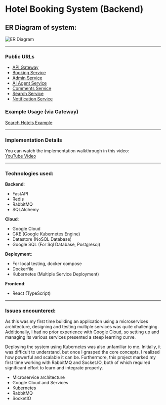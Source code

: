 # Hotel Booking System (Backend)  

## ER Diagram of system: 

![ER Diagram](https://github.com/user-attachments/assets/21baef53-2ae9-4f38-85ea-36185342f594)

---  
### Public URLs  
  
- [API Gateway](http://35.234.118.93/)  
- [Booking Service](http://35.234.118.93/v1/book/)  
- [Admin Service](http://35.234.118.93/v1/admin/)  
- [AI Agent Service](http://35.234.118.93/v1/ai_agent/)  
- [Comments Service](http://35.234.118.93/v1/comments/)  
- [Search Service](http://35.234.118.93/v1/search/)  
- [Notification Service](http://35.234.118.93/v1/notification/)  


### Example Usage (via Gateway)  

[Search Hotels Example](http://35.234.118.93/v1/search/search_hotels?city=izmir&country=t%C3%BCrkiye&start_date=2025-07-03&end_date=2025-07-05&number_of_people=2)  

---  

### Implementation Details  

You can watch the implementation walkthrough in this video:  
[YouTube Video](https://youtu.be/M2lZFkYazRU)  

---
### Technologies used:  

**Backend**:
  - FastAPI  
  - Redis  
  - RabbitMQ  
  - SQLAlchemy

**Cloud**:
  - Google Cloud  
  - GKE (Google Kubernetes Engine)  
  - Datastore (NoSQL Database)  
  - Google SQL (For Sql Database, Postgresql)  

**Deployment**:
  - For local testing, docker compose  
  - Dockerfile  
  - Kubernetes (Multiple Service Deployment)  

**Frontend**:
  - React (TypeScript)
---

### Issues encountered: 
  As this was my first time building an application using a microservices architecture, designing and testing multiple services was quite challenging. Additionally, I had no prior experience with Google Cloud, so setting up and managing its various services presented a steep learning curve.  

Deploying the system using Kubernetes was also unfamiliar to me. Initially, it was difficult to understand, but once I grasped the core concepts, I realized how powerful and scalable it can be. Furthermore, this project marked my first time working with RabbitMQ and Socket.IO, both of which required significant effort to learn and integrate properly.
  - Microservice architecture
  - Google Cloud and Services
  - Kubernetes
  - RabbitMQ
  - SocketIO
